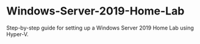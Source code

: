 # Windows-Server-2019-Home-Lab
Step-by-step guide for setting up a Windows Server 2019 Home Lab using Hyper-V.
